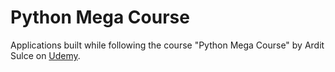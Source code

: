 # Python Mega Course
Applications built while following the course "Python Mega Course" by Ardit Sulce on [Udemy](https://www.udemy.com/).

